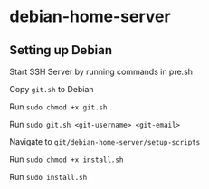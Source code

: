 # debian-home-server

## Setting up Debian

Start SSH Server by running commands in pre.sh

Copy `git.sh` to Debian

Run `sudo chmod +x git.sh`

Run `sudo git.sh <git-username> <git-email>`

Navigate to `git/debian-home-server/setup-scripts`

Run `sudo chmod +x install.sh`

Run `sudo install.sh`